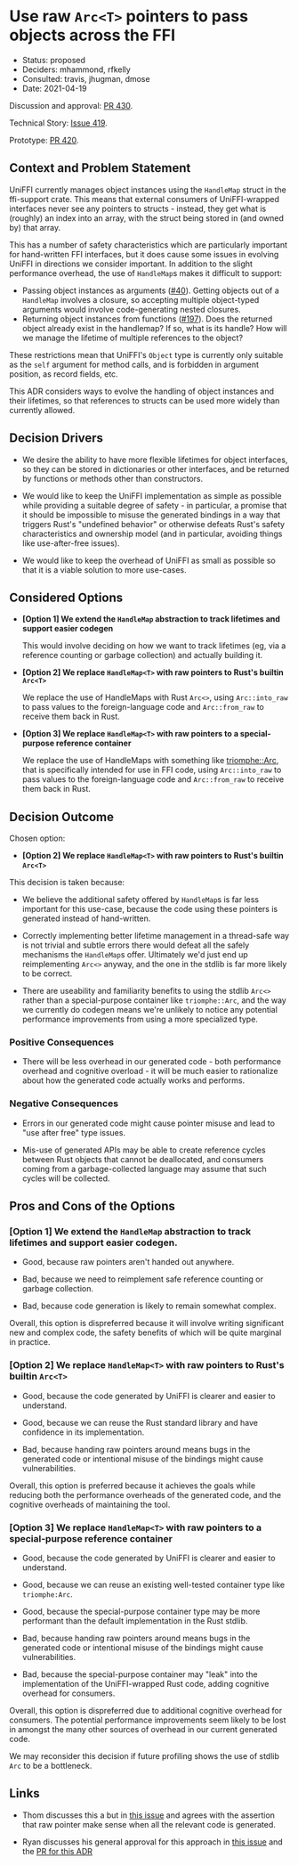 # Use raw `Arc<T>` pointers to pass objects across the FFI

* Status: proposed
* Deciders: mhammond, rfkelly
* Consulted: travis, jhugman, dmose
* Date: 2021-04-19

Discussion and approval: [PR 430](https://github.com/mozilla/uniffi-rs/pull/430).

Technical Story: [Issue 419](https://github.com/mozilla/uniffi-rs/issues/419).

Prototype: [PR 420](https://github.com/mozilla/uniffi-rs/pull/420).

## Context and Problem Statement

UniFFI currently manages object instances using the `HandleMap` struct in the ffi-support crate.
This means that external consumers of UniFFI-wrapped interfaces never see
any pointers to structs - instead, they get what is (roughly) an index into
an array, with the struct being stored in (and owned by) that array.

This has a number of safety characteristics which are particularly important for
hand-written FFI interfaces, but it does cause some issues in evolving UniFFI in
directions we consider important. In addition to the slight performance overhead,
the use of `HandleMap`s makes it difficult to support:

* Passing object instances as arguments ([#40](https://github.com/mozilla/uniffi-rs/issues/40)).
  Getting objects out of a `HandleMap` involves a closure, so accepting multiple
  object-typed arguments would involve code-generating nested closures.
* Returning object instances from functions ([#197](https://github.com/mozilla/uniffi-rs/issues/197)).
  Does the returned object already exist in the handlemap? If so, what is its handle?
  How will we manage the lifetime of multiple references to the object?

These restrictions mean that UniFFI's `Object` type is currently only suitable
as the `self` argument for method calls, and is forbidden in argument position,
as record fields, etc.

This ADR considers ways to evolve the handling of object instances and their
lifetimes, so that references to structs can be used more widely than currently allowed.

## Decision Drivers

* We desire the ability to have more flexible lifetimes for object interfaces, so
  they can be stored in dictionaries or other interfaces, and be returned by
  functions or methods other than constructors.

* We would like to keep the UniFFI implementation as simple as possible while
  providing a suitable degree of safety - in particular, a promise that it
  should be impossible to misuse the generated bindings in a way that triggers
  Rust's "undefined behavior" or otherwise defeats Rust's safety
  characteristics and ownership model (and in particular, avoiding things like
  use-after-free issues).

* We would like to keep the overhead of UniFFI as small as possible so that it
  is a viable solution to more use-cases.

## Considered Options

* **[Option 1] We extend the `HandleMap` abstraction to track lifetimes and support easier codegen**

  This would involve deciding  on how we want to track lifetimes (eg, via a reference counting or garbage
  collection) and actually building it.

* **[Option 2] We replace `HandleMap<T>` with raw pointers to Rust's builtin `Arc<T>`**

  We replace the use of HandleMaps with Rust `Arc<>`, using `Arc::into_raw` to pass
  values to the foreign-language code and `Arc::from_raw` to receive them back in Rust.

* **[Option 3] We replace `HandleMap<T>` with raw pointers to a special-purpose reference container**

  We replace the use of HandleMaps with something like [triomphe::Arc](https://docs.rs/triomphe/0.1.2/triomphe/),
  that is specifically intended for use in FFI code, using `Arc::into_raw` to pass values to the foreign-language
  code and `Arc::from_raw` to receive them back in Rust.

## Decision Outcome

Chosen option:

* **[Option 2] We replace `HandleMap<T>` with raw pointers to Rust's builtin `Arc<T>`**

This decision is taken because:

* We believe the additional safety offered by `HandleMap`s is far less
  important for this use-case, because the code using these pointers is
  generated instead of hand-written.

* Correctly implementing better lifetime management in a thread-safe way is not
  trivial and subtle errors there would defeat all the safely mechanisms the
  `HandleMap`s offer. Ultimately we'd just end up reimplementing `Arc<>` anyway,
  and the one in the stdlib is far more likely to be correct.

* There are useability and familiarity benefits to using the stdlib `Arc<>` rather
  than a special-purpose container like `triomphe::Arc`, and the way we currently
  do codegen means we're unlikely to notice any potential performance improvements
  from using a more specialized type.

### Positive Consequences

* There will be less overhead in our generated code - both performance overhead
  and cognitive overload - it will be much easier to rationalize about how
  the generated code actually works and performs.

### Negative Consequences

* Errors in our generated code might cause pointer misuse and lead to "use
  after free" type issues.

* Mis-use of generated APIs may be able to create reference cycles between Rust
  objects that cannot be deallocated, and consumers coming from a garbage-collected
  language may assume that such cycles will be collected.

## Pros and Cons of the Options

### [Option 1] We extend the `HandleMap` abstraction to track lifetimes and support easier codegen.

* Good, because raw pointers aren't handed out anywhere.

* Bad, because we need to reimplement safe reference counting or garbage
  collection.

* Bad, because code generation is likely to remain somewhat complex.

Overall, this option is dispreferred because it will involve writing significant new and complex code,
the safety benefits of which will be quite marginal in practice.

### [Option 2] We replace `HandleMap<T>` with raw pointers to Rust's builtin `Arc<T>`

* Good, because the code generated by UniFFI is clearer and easier to understand.

* Good, because we can reuse the Rust standard library and have confidence in
  its implementation.

* Bad, because handing raw pointers around means bugs in the generated code or
  intentional misuse of the bindings might cause vulnerabilities.

Overall, this option is preferred because it achieves the goals while reducing both the
performance overheads of the generated code, and the cognitive overheads of maintaining
the tool.

### [Option 3] We replace `HandleMap<T>` with raw pointers to a special-purpose reference container

* Good, because the code generated by UniFFI is clearer and easier to understand.

* Good, because we can reuse an existing well-tested container type like `triomphe:Arc`.

* Good, because the special-purpose container type may be more performant than the
  default implementation in the Rust stdlib.

* Bad, because handing raw pointers around means bugs in the generated code or
  intentional misuse of the bindings might cause vulnerabilities.

* Bad, because the special-purpose container may "leak" into the implementation of the UniFFI-wrapped
  Rust code, adding cognitive overhead for consumers.

Overall, this option is dispreferred due to additional cognitive overhead for consumers.
The potential performance improvements seem likely to be lost in amongst the many other
sources of overhead in our current generated code.

We may reconsider this decision if future profiling shows the use of stdlib `Arc` to be a bottleneck.

## Links

* Thom discusses this a but in [this issue](https://github.com/mozilla/uniffi-rs/issues/244)
  and agrees with the assertion that raw pointer make sense when all
  the relevant code is generated.

* Ryan discusses his general approval for this approach in [this issue](https://github.com/mozilla/uniffi-rs/issues/419)
  and the [PR for this ADR](https://github.com/mozilla/uniffi-rs/pull/430)
